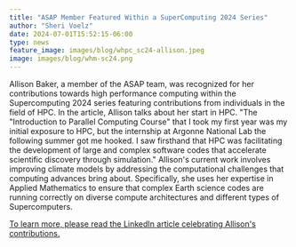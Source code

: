 ```yaml
---
title: "ASAP Member Featured Within a SuperComputing 2024 Series"
author: "Sheri Voelz"
date: 2024-07-01T15:52:15-06:00
type: news
feature_image: images/blog/whpc_sc24-allison.jpeg
image: images/blog/whm-sc24.png
---
```

Allison Baker, a member of the ASAP team, was recognized for her contributions towards high performance computing within the Supercomputing 2024 series featuring contributions from individuals in the field of HPC.  In the article, Allison talks about her start in HPC. "The "Introduction to Parallel Computing Course" that I took my first year was my initial exposure to HPC, but the internship at Argonne National Lab the following summer got me hooked. I saw firsthand that HPC was facilitating the development of large and complex software codes that accelerate scientific discovery through simulation."  Allison's current work involves improving climate models by addressing the computational challenges that computing advances bring about.  Specifically, she uses her expertise in Applied Mathematics to ensure that complex Earth science codes are running correctly on diverse compute architectures and different types of Supercomputers.

[To learn more, please read the LinkedIn article celebrating Allison's contributions.](https://www.linkedin.com/feed/update/urn:li:activity:7174801200893022209/)



